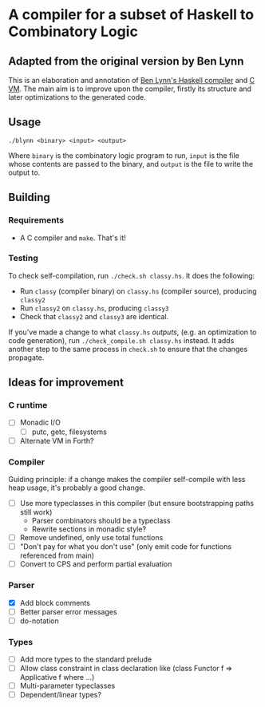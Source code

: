 # A compiler for a subset of Haskell to Combinatory Logic
## Adapted from the original version by Ben Lynn
This is an elaboration and annotation of [Ben Lynn's Haskell
compiler](https://crypto.stanford.edu/~blynn/compiler/type.html) and
[C VM](https://crypto.stanford.edu/~blynn/compiler/c.html).  The main
aim is to improve upon the compiler, firstly its structure and later
optimizations to the generated code.

## Usage
```
./blynn <binary> <input> <output>
```
Where `binary` is the combinatory logic program to run, `input` is the
file whose contents are passed to the binary, and `output` is the file
to write the output to.

## Building
### Requirements
- A C compiler and `make`.  That's it!

### Testing
To check self-compilation, run `./check.sh classy.hs`.  It does the
following:

- Run `classy` (compiler binary) on `classy.hs` (compiler source),
  producing `classy2`
- Run `classy2` on `classy.hs`, producing `classy3`
- Check that `classy2` and `classy3` are identical.

If you've made a change to what `classy.hs` _outputs_, (e.g. an
optimization to code generation), run `./check_compile.sh classy.hs`
instead.  It adds another step to the same process in `check.sh` to
ensure that the changes propagate.

## Ideas for improvement
### C runtime
- [ ] Monadic I/O
    - [ ] putc, getc, filesystems
- [ ] Alternate VM in Forth?

### Compiler
Guiding principle: if a change makes the compiler self-compile with
less heap usage, it's probably a good change.
- [ ] Use more typeclasses in this compiler (but ensure bootstrapping
      paths still work)
  + Parser combinators should be a typeclass
  + Rewrite sections in monadic style?
- [ ] Remove undefined, only use total functions
- [ ] "Don't pay for what you don't use" (only emit code for functions
      referenced from main)
- [ ] Convert to CPS and perform partial evaluation

### Parser
- [x] Add block comments
- [ ] Better parser error messages
- [ ] do-notation

### Types
- [ ] Add more types to the standard prelude
- [ ] Allow class constraint in class declaration
      like (class Functor f => Applicative f where ...)
- [ ] Multi-parameter typeclasses
- [ ] Dependent/linear types?

